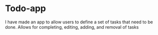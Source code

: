 # Todo-app 
I have made an app to allow users to define a set of tasks that need to be done.
Allows for completing, editing, adding, and removal of tasks 
